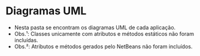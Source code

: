 # Diagramas UML
- Nesta pasta se encontram os diagramas UML de cada aplicação.
- Obs.¹: Classes unicamente com atributos e métodos estáticos não foram incluídas.
- Obs.²: Atributos e métodos gerados pelo NetBeans não foram incluídos.